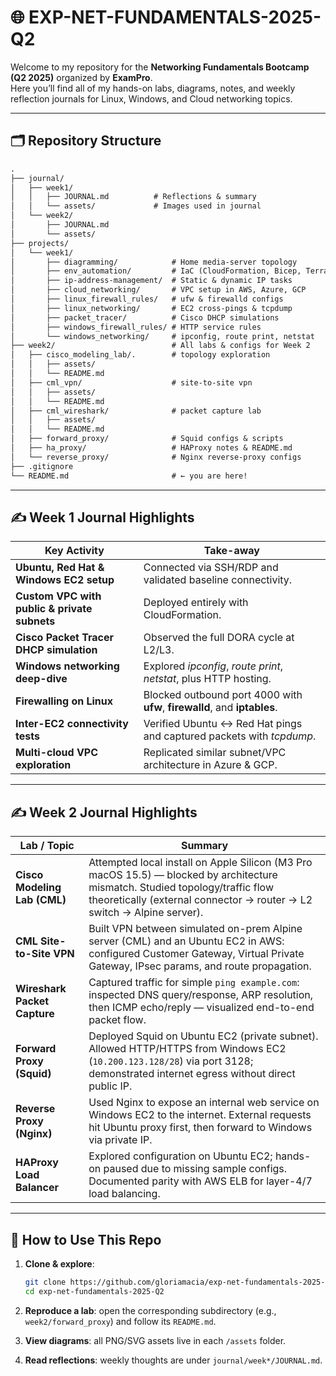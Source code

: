 # 🌐 EXP-NET-FUNDAMENTALS-2025-Q2

Welcome to my repository for the **Networking Fundamentals Bootcamp (Q2 2025)** organized by **ExamPro**.  
Here you’ll find all of my hands-on labs, diagrams, notes, and weekly reflection journals for Linux, Windows, and Cloud networking topics.

---

## 🗂️ Repository Structure

```txt
.
├── journal/
│   ├── week1/
│   │   ├── JOURNAL.md          # Reflections & summary
│   │   └── assets/             # Images used in journal
│   └── week2/
│       ├── JOURNAL.md
│       └── assets/
├── projects/
│   └── week1/
│       ├── diagramming/            # Home media-server topology
│       ├── env_automation/         # IaC (CloudFormation, Bicep, Terraform)
│       ├── ip-address-management/  # Static & dynamic IP tasks
│       ├── cloud_networking/       # VPC setup in AWS, Azure, GCP
│       ├── linux_firewall_rules/   # ufw & firewalld configs
│       ├── linux_networking/       # EC2 cross-pings & tcpdump
│       ├── packet_tracer/          # Cisco DHCP simulations
│       ├── windows_firewall_rules/ # HTTP service rules
│       └── windows_networking/     # ipconfig, route print, netstat
├── week2/                          # All labs & configs for Week 2
│   ├── cisco_modeling_lab/.        # topology exploration
│   │   ├── assets/
│   │   └── README.md
│   ├── cml_vpn/                    # site-to-site vpn 
│   │   ├── assets/
│   │   └── README.md
│   ├── cml_wireshark/              # packet capture lab
│   │   ├── assets/
│   │   └── README.md
│   ├── forward_proxy/              # Squid configs & scripts
│   ├── ha_proxy/                   # HAProxy notes & README.md
│   └── reverse_proxy/              # Nginx reverse-proxy configs
├── .gitignore
└── README.md                       # ← you are here!
````

---

## ✍️ Week 1 Journal Highlights

| Key Activity                                 | Take-away                                                                 |
| -------------------------------------------- | ------------------------------------------------------------------------- |
| **Ubuntu, Red Hat & Windows EC2 setup**      | Connected via SSH/RDP and validated baseline connectivity.                |
| **Custom VPC with public & private subnets** | Deployed entirely with CloudFormation.                                    |
| **Cisco Packet Tracer DHCP simulation**      | Observed the full DORA cycle at L2/L3.                                    |
| **Windows networking deep-dive**             | Explored *ipconfig*, *route print*, *netstat*, plus HTTP hosting.         |
| **Firewalling on Linux**                     | Blocked outbound port 4000 with **ufw**, **firewalld**, and **iptables**. |
| **Inter-EC2 connectivity tests**             | Verified Ubuntu ↔ Red Hat pings and captured packets with *tcpdump*.      |
| **Multi-cloud VPC exploration**              | Replicated similar subnet/VPC architecture in Azure & GCP.                |

---

## ✍️ Week 2 Journal Highlights

| Lab / Topic                  | Summary                                                                                                                                                                                                 |
| ---------------------------- | ------------------------------------------------------------------------------------------------------------------------------------------------------------------------------------------------------- |
| **Cisco Modeling Lab (CML)** | Attempted local install on Apple Silicon (M3 Pro macOS 15.5) — blocked by architecture mismatch. Studied topology/traffic flow theoretically (external connector → router → L2 switch → Alpine server). |
| **CML Site-to-Site VPN**     | Built VPN between simulated on-prem Alpine server (CML) and an Ubuntu EC2 in AWS: configured Customer Gateway, Virtual Private Gateway, IPsec params, and route propagation.                            |
| **Wireshark Packet Capture** | Captured traffic for simple `ping example.com`: inspected DNS query/response, ARP resolution, then ICMP echo/reply — visualized end-to-end packet flow.                                                 |
| **Forward Proxy (Squid)**    | Deployed Squid on Ubuntu EC2 (private subnet). Allowed HTTP/HTTPS from Windows EC2 (`10.200.123.128/28`) via port 3128; demonstrated internet egress without direct public IP.                          |
| **Reverse Proxy (Nginx)**    | Used Nginx to expose an internal web service on Windows EC2 to the internet. External requests hit Ubuntu proxy first, then forward to Windows via private IP.                                          |
| **HAProxy Load Balancer**    | Explored configuration on Ubuntu EC2; hands-on paused due to missing sample configs. Documented parity with AWS ELB for layer-4/7 load balancing.                                                       |

---

## 📌 How to Use This Repo

1. **Clone & explore**:

   ```bash
   git clone https://github.com/gloriamacia/exp-net-fundamentals-2025-Q2.git
   cd exp-net-fundamentals-2025-Q2
   ```
2. **Reproduce a lab**: open the corresponding subdirectory (e.g., `week2/forward_proxy`) and follow its `README.md`.
3. **View diagrams**: all PNG/SVG assets live in each `/assets` folder.
4. **Read reflections**: weekly thoughts are under `journal/week*/JOURNAL.md`.


